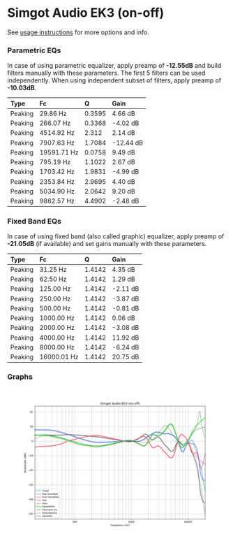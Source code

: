 # Simgot Audio EK3 (on-off)
See [usage instructions](https://github.com/jaakkopasanen/AutoEq#usage) for more options and info.

### Parametric EQs
In case of using parametric equalizer, apply preamp of **-12.55dB** and build filters manually
with these parameters. The first 5 filters can be used independently.
When using independent subset of filters, apply preamp of **-10.03dB**.

| Type    | Fc          |      Q | Gain      |
|:--------|:------------|:-------|:----------|
| Peaking | 29.86 Hz    | 0.3595 | 4.66 dB   |
| Peaking | 266.07 Hz   | 0.3368 | -4.02 dB  |
| Peaking | 4514.92 Hz  | 2.312  | 2.14 dB   |
| Peaking | 7907.63 Hz  | 1.7084 | -12.44 dB |
| Peaking | 19591.71 Hz | 0.0758 | 9.49 dB   |
| Peaking | 795.19 Hz   | 1.1022 | 2.67 dB   |
| Peaking | 1703.42 Hz  | 1.9831 | -4.99 dB  |
| Peaking | 2353.84 Hz  | 2.9695 | 4.40 dB   |
| Peaking | 5034.90 Hz  | 2.0642 | 9.20 dB   |
| Peaking | 9862.57 Hz  | 4.4902 | -2.48 dB  |

### Fixed Band EQs
In case of using fixed band (also called graphic) equalizer, apply preamp of **-21.05dB**
(if available) and set gains manually with these parameters.

| Type    | Fc          |      Q | Gain     |
|:--------|:------------|:-------|:---------|
| Peaking | 31.25 Hz    | 1.4142 | 4.35 dB  |
| Peaking | 62.50 Hz    | 1.4142 | 1.29 dB  |
| Peaking | 125.00 Hz   | 1.4142 | -2.11 dB |
| Peaking | 250.00 Hz   | 1.4142 | -3.87 dB |
| Peaking | 500.00 Hz   | 1.4142 | -0.81 dB |
| Peaking | 1000.00 Hz  | 1.4142 | 0.06 dB  |
| Peaking | 2000.00 Hz  | 1.4142 | -3.08 dB |
| Peaking | 4000.00 Hz  | 1.4142 | 11.92 dB |
| Peaking | 8000.00 Hz  | 1.4142 | -6.24 dB |
| Peaking | 16000.01 Hz | 1.4142 | 20.75 dB |

### Graphs
![](./Simgot%20Audio%20EK3%20(on-off).png)